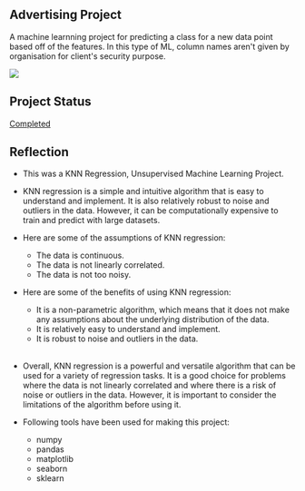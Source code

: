 ## Advertising Project 

A machine learnning project for predicting a class for a new data point based off of the features. In this type of ML, column names aren't given by organisation for client's security purpose. 

<img src="https://badgen.net/badge/KNN Regression/Unsupervised Machine Learning/blue?icon=python"/>

## Project Status
[Completed](https://github.com/403errors/DS-ML-PorfolioProjects/blob/main/1%Logistic%20Regression/logistic_regression_project.ipynb)

## Reflection

  - This was a KNN Regression, Unsupervised Machine Learning Project. 
  - KNN regression is a simple and intuitive algorithm that is easy to understand and implement. It is also relatively robust to noise and outliers in the data. However, it can be computationally expensive to train and predict with large datasets.
  - Here are some of the assumptions of KNN regression:

    - The data is continuous.
    - The data is not linearly correlated.
    - The data is not too noisy.
  - Here are some of the benefits of using KNN regression:
    - It is a non-parametric algorithm, which means that it does not make any assumptions about the underlying distribution of the data.
    - It is relatively easy to understand and implement.
    - It is robust to noise and outliers in the data.
    <br>
  - Overall, KNN regression is a powerful and versatile algorithm that can be used for a variety of regression tasks. It is a good choice for problems where the data is not linearly correlated and where there is a risk of noise or outliers in the data. However, it is important to consider the limitations of the algorithm before using it.

  - Following tools have been used for making this project:
    - numpy
    - pandas
    - matplotlib
    - seaborn
    - sklearn
